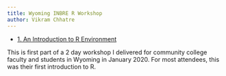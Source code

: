 ```yaml
---
title: Wyoming INBRE R Workshop 
author: Vikram Chhatre
---
```


- [1. An Introduction to R Environment](day1/caspeR1.html)

This is first part of a 2 day workshop I delivered for community college faculty and students in Wyoming in January 2020.  For most attendees, this was their first introduction to R.




